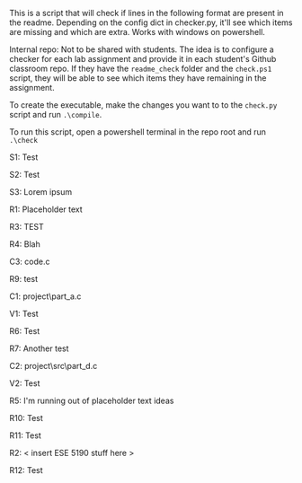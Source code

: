 This is a script that will check if lines in the following format are present in the readme.
Depending on the config dict in checker.py, it'll see which items are missing and which are extra.
Works with windows on powershell.

Internal repo: Not to be shared with students. The idea is to configure a checker for each lab assignment and provide it in each student's Github classroom repo. If they have the ```readme_check``` folder and the ```check.ps1``` script, they will be able to see which items they have remaining in the assignment.

To create the executable, make the changes you want to to the ```check.py``` script and run ```.\compile```.

To run this script, open a powershell terminal in the repo root and run ```.\check```

S1: Test

S2: Test

S3: Lorem ipsum

R1: Placeholder text

R3: TEST

R4: Blah

C3: code.c

R9: test

C1: project\part_a.c

V1: Test

R6: Test

R7: Another test

C2: project\src\part_d.c

V2: Test

R5: I'm running out of placeholder text ideas

R10: Test

R11: Test

R2: < insert ESE 5190 stuff here >

R12: Test